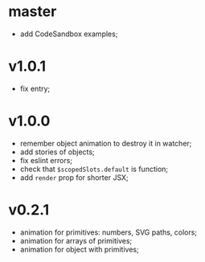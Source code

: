 # master

- add CodeSandbox examples;

# v1.0.1

- fix entry;

# v1.0.0

- remember object animation to destroy it in watcher;
- add stories of objects;
- fix eslint errors;
- check that `$scopedSlots.default` is function;
- add `render` prop for shorter JSX;

# v0.2.1

- animation for primitives: numbers, SVG paths, colors;
- animation for arrays of primitives;
- animation for object with primitives;
